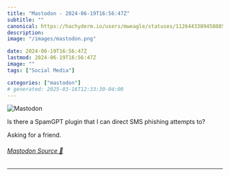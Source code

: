```yaml
---
title: "Mastodon - 2024-06-19T16:56:47Z"
subtitle: ""
canonical: https://hachyderm.io/users/mweagle/statuses/112644338945808537
description:
image: "/images/mastodon.png"

date: 2024-06-19T16:56:47Z
lastmod: 2024-06-19T16:56:47Z
image: ""
tags: ["Social Media"]

categories: ["mastodon"]
# generated: 2025-03-16T12:33:30-04:00
---
```

![Mastodon](/images/mastodon.png)

<p>Is there a SpamGPT plugin that I can direct SMS phishing attempts to?  </p><p>Asking for a friend.</p>


###### [Mastodon Source 🐘](https://hachyderm.io/@mweagle/112644338945808537)

___
